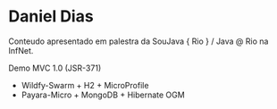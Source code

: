 # Daniel Dias
Conteudo apresentado em palestra da SouJava { Rio } / Java @ Rio na InfNet.

Demo MVC 1.0 (JSR-371)

- Wildfy-Swarm + H2 + MicroProfile
- Payara-Micro + MongoDB + Hibernate OGM
